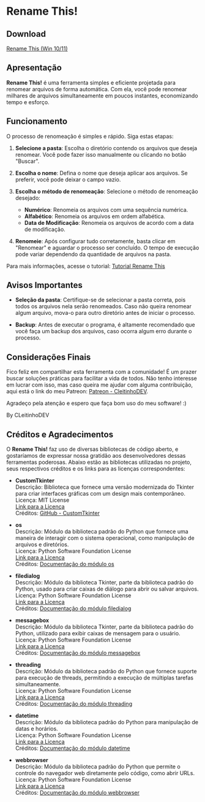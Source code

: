 # Rename This!

## Download

[Rename This (Win 10/11)](https://www.bugzinho.com/renamethis-br)

## Apresentação

**Rename This!** é uma ferramenta simples e eficiente projetada para renomear arquivos de forma automática. Com ela, você pode renomear milhares de arquivos simultaneamente em poucos instantes, economizando tempo e esforço.

## Funcionamento

O processo de renomeação é simples e rápido. Siga estas etapas:

1. **Selecione a pasta**: Escolha o diretório contendo os arquivos que deseja renomear. Você pode fazer isso manualmente ou clicando no botão "Buscar".
   
2. **Escolha o nome**: Defina o nome que deseja aplicar aos arquivos. Se preferir, você pode deixar o campo vazio.

3. **Escolha o método de renomeação**: Selecione o método de renomeação desejado:
   - **Numérico**: Renomeia os arquivos com uma sequência numérica.
   - **Alfabético**: Renomeia os arquivos em ordem alfabética.
   - **Data de Modificação**: Renomeia os arquivos de acordo com a data de modificação.

4. **Renomeie**: Após configurar tudo corretamente, basta clicar em "Renomear" e aguardar o processo ser concluído. O tempo de execução pode variar dependendo da quantidade de arquivos na pasta.

Para mais informações, acesse o tutorial: [Tutorial Rename This](https://www.bugzinho.com)

## Avisos Importantes

- **Seleção da pasta**: Certifique-se de selecionar a pasta correta, pois todos os arquivos nela serão renomeados. Caso não queira renomear algum arquivo, mova-o para outro diretório antes de iniciar o processo.

- **Backup**: Antes de executar o programa, é altamente recomendado que você faça um backup dos arquivos, caso ocorra algum erro durante o processo.

## Considerações Finais

Fico feliz em compartilhar esta ferramenta com a comunidade! É um prazer buscar soluções práticas para facilitar a vida de todos. Não tenho interesse em lucrar com isso, mas caso queira me ajudar com alguma contribuição, aqui está o link do meu Patreon: [Patreon - CleitinhoDEV](https://www.patreon.com/CleitinhoDEV).

Agradeço pela atenção e espero que faça bom uso do meu software! :)

By CLeitinhoDEV

## Créditos e Agradecimentos

O **Rename This!** faz uso de diversas bibliotecas de código aberto, e gostaríamos de expressar nossa gratidão aos desenvolvedores dessas ferramentas poderosas. Abaixo estão as bibliotecas utilizadas no projeto, seus respectivos créditos e os links para as licenças correspondentes:

- **CustomTkinter**  
  Descrição: Biblioteca que fornece uma versão modernizada do Tkinter para criar interfaces gráficas com um design mais contemporâneo.  
  Licença: MIT License  
  [Link para a Licença](https://opensource.org/licenses/MIT)  
  Créditos: [GitHub - CustomTkinter](https://github.com/TomSchimansky/CustomTkinter)

- **os**  
  Descrição: Módulo da biblioteca padrão do Python que fornece uma maneira de interagir com o sistema operacional, como manipulação de arquivos e diretórios.  
  Licença: Python Software Foundation License  
  [Link para a Licença](https://opensource.org/licenses/Python-2.0)  
  Créditos: [Documentação do módulo os](https://docs.python.org/3/library/os.html)

- **filedialog**  
  Descrição: Módulo da biblioteca Tkinter, parte da biblioteca padrão do Python, usado para criar caixas de diálogo para abrir ou salvar arquivos.  
  Licença: Python Software Foundation License  
  [Link para a Licença](https://opensource.org/licenses/Python-2.0)  
  Créditos: [Documentação do módulo filedialog](https://docs.python.org/3/library/tkinter.filedialog.html)

- **messagebox**  
  Descrição: Módulo da biblioteca Tkinter, parte da biblioteca padrão do Python, utilizado para exibir caixas de mensagem para o usuário.  
  Licença: Python Software Foundation License  
  [Link para a Licença](https://opensource.org/licenses/Python-2.0)  
  Créditos: [Documentação do módulo messagebox](https://docs.python.org/3/library/tkinter.messagebox.html)

- **threading**  
  Descrição: Módulo da biblioteca padrão do Python que fornece suporte para execução de threads, permitindo a execução de múltiplas tarefas simultaneamente.  
  Licença: Python Software Foundation License  
  [Link para a Licença](https://opensource.org/licenses/Python-2.0)  
  Créditos: [Documentação do módulo threading](https://docs.python.org/3/library/threading.html)

- **datetime**  
  Descrição: Módulo da biblioteca padrão do Python para manipulação de datas e horários.  
  Licença: Python Software Foundation License  
  [Link para a Licença](https://opensource.org/licenses/Python-2.0)  
  Créditos: [Documentação do módulo datetime](https://docs.python.org/3/library/datetime.html)

- **webbrowser**  
  Descrição: Módulo da biblioteca padrão do Python que permite o controle do navegador web diretamente pelo código, como abrir URLs.  
  Licença: Python Software Foundation License  
  [Link para a Licença](https://opensource.org/licenses/Python-2.0)  
  Créditos: [Documentação do módulo webbrowser](https://docs.python.org/3/library/webbrowser.html)
